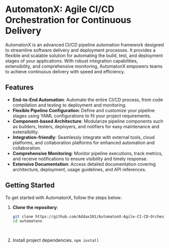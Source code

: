 # AutomatonX: Agile CI/CD Orchestration for Continuous Delivery

AutomatonX is an advanced CI/CD pipeline automation framework designed to streamline software delivery and deployment processes. It provides a flexible and scalable solution for automating the build, test, and deployment stages of your applications. With robust integration capabilities, extensibility, and comprehensive monitoring, AutomatonX empowers teams to achieve continuous delivery with speed and efficiency.

## Features

- **End-to-End Automation**: Automate the entire CI/CD process, from code compilation and testing to deployment and monitoring.
- **Flexible Pipeline Configuration**: Define and customize your pipeline stages using YAML configurations to fit your project requirements.
- **Component-based Architecture**: Modularize pipeline components such as builders, testers, deployers, and notifiers for easy maintenance and extensibility.
- **Integration-friendly**: Seamlessly integrate with external tools, cloud platforms, and collaboration platforms for enhanced automation and collaboration.
- **Comprehensive Monitoring**: Monitor pipeline executions, track metrics, and receive notifications to ensure visibility and timely response.
- **Extensive Documentation**: Access detailed documentation covering architecture, deployment, usage guidelines, and API references.

## Getting Started

To get started with AutomatonX, follow the steps below:

1. **Clone the repository**: 
   ```bash
   git clone https://github.com/Addax101/AutomatonX-Agile-CI-CD-Orchestration-for-Continuous-Delivery.git
   cd automatonx
  
  
 2. Install project dependencies.
  `npm install`
